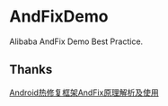 # AndFixDemo
Alibaba AndFix Demo Best Practice.

## Thanks

[Android热修复框架AndFix原理解析及使用](https://blog.csdn.net/jiangwei0910410003/article/details/53099390)
